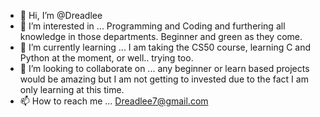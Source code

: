 - 👋 Hi, I’m @Dreadlee
- 👀 I’m interested in ... Programming and Coding and furthering all knowledge in those departments. Beginner and green as they come.
- 🌱 I’m currently learning ... I am taking the CS50 course, learning C and Python at the moment, or well.. trying too.
- 💞️ I’m looking to collaborate on ... any beginner or learn based projects would be amazing but I am not getting to invested due to the fact I am only learning at this time.
- 📫 How to reach me ... Dreadlee7@gmail.com

<!---
Dreadlee/Dreadlee is a ✨ special ✨ repository because its `README.md` (this file) appears on your GitHub profile.
You can click the Preview link to take a look at your changes.
--->
